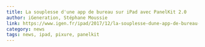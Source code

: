 ```yaml
---
title: La souplesse d'une app de bureau sur iPad avec PanelKit 2.0
author: iGeneration, Stéphane Moussie
link: https://www.igen.fr/ipad/2017/12/la-souplesse-dune-app-de-bureau-sur-ipad-avec-panelkit-20-102331
category: news
tags: news, ipad, pixure, panelkit
---
```

